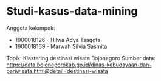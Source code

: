 # Studi-kasus-data-mining

Anggota kelompok: 
  -  1900018126 - Hilwa Adya Tsaqofa
  -  1900018169 - Marwah Silvia Sasmita

Topik: Klastering destinasi wisata Bojonegoro
Sumber data: https://data.bojonegorokab.go.id/dinas-kebudayaan-dan-pariwisata.html@detail=destinasi-wisata
